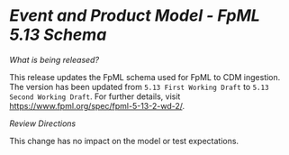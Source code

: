 # *Event and Product Model - FpML 5.13 Schema*

_What is being released?_

This release updates the FpML schema used for FpML to CDM ingestion. The version has been updated from `5.13 First Working Draft` to `5.13 Second Working Draft`.  For further details, visit https://www.fpml.org/spec/fpml-5-13-2-wd-2/.

_Review Directions_

This change has no impact on the model or test expectations.